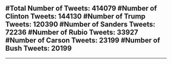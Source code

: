#Total Number of Tweets: 414079 
#Number of Clinton Tweets: 144130
#Number of Trump Tweets: 120390
#Number of Sanders Tweets: 72236
#Number of Rubio Tweets: 33927
#Number of Carson Tweets: 23199
#Number of Bush Tweets: 20199
---
---
